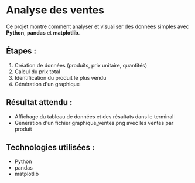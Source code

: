 
# Analyse des ventes 

Ce projet montre comment analyser et visualiser des données simples avec **Python**, **pandas** et **matplotlib**.

## Étapes :
1. Création de données (produits, prix unitaire, quantités)
2. Calcul du prix total
3. Identification du produit le plus vendu
4. Génération d'un graphique

## Résultat attendu :
- Affichage du tableau de données et des résultats dans le terminal
- Génération d'un fichier graphique_ventes.png avec les ventes par produit

## Technologies utilisées :
- Python 
- pandas
- matplotlib
